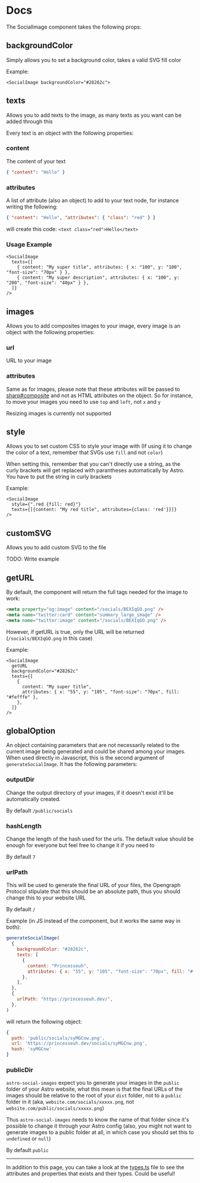 # Docs

The SocialImage component takes the following props:

## backgroundColor

Simply allows you to set a background color, takes a valid SVG fill color

Example:

```astro
<SocialImage backgroundColor="#28262c">
```

## texts

Allows you to add texts to the image, as many texts as you want can be added through this

Every text is an object with the following properties:

### content

The content of your text

```json
{ "content": "Hello" }
```

### attributes

A list of attribute (also an object) to add to your text node, for instance writing the following:

```json
{ "content": "Hello", "attributes": { "class": "red" } }
```

will create this code: `<text class="red">Hello</text>`

### Usage Example

```astro
<SocialImage
  texts={[
    { content: "My super title", attributes: { x: "100", y: "100", "font-size": "70px" } },
    { content: "My super description", attributes: { x: "100", y: "200", "font-size": "40px" } },
  ]}
/>
```

## images

Allows you to add composites images to your image, every image is an object with the following properties:

### url

URL to your image

### attributes

Same as for images, please note that these attributes will be passed to [sharp#composite](https://sharp.pixelplumbing.com/api-composite#composite) and not as HTML attributes on the object. So for instance, to move your images you need to use `top` and `left`, not `x` and `y`

Resizing images is currently not supported

## style

Allows you to set custom CSS to style your image with (If using it to change the color of a text, remember that SVGs use `fill` and not `color`)

When setting this, remember that you can't directly use a string, as the curly brackets will get replaced with parantheses automatically by Astro. You have to put the string in curly brackets

Example:

```astro
<SocialImage
  style={".red {fill: red}"}
  texts={[{content: "My red title", attributes={class: 'red'}}]}
/>
```

## customSVG

Allows you to add custom SVG to the file

TODO: Write example

## getURL

By default, the component will return the full tags needed for the image to work:

```html
<meta property="og:image" content="/socials/BEXIqGO.png" />
<meta name="twitter:card" content="summary_large_image" />
<meta name="twitter:image" content="/socials/BEXIqGO.png" />
```

However, if getURL is true, only the URL will be returned (`/socials/BEXIqGO.png` in this case)

Example:

```astro
<SocialImage
  getURL
  backgroundColor="#28262c"
  texts={[
    {
      content: "My super title",
      attributes: { x: "55", y: "105", "font-size": "70px", fill: "#fefffe" },
    },
  ]}
/>
```

## globalOption

An object containing parameters that are not necessarily related to the current image being generated and could be shared among your images. When used directly in Javascript, this is the second argument of `generateSocialImage`. It has the following parameters:

### outputDir

Change the output directory of your images, if it doesn't exist it'll be automatically created.

By default `/public/socials`

### hashLength

Change the length of the hash used for the urls. The default value should be enough for everyone but feel free to change it if you need to

By default `7`

### urlPath

This will be used to generate the final URL of your files, the Opengraph Protocol stipulate that this should be an absolute path, thus you should change this to your website URL

By default `/`

Example (in JS instead of the component, but it works the same way in both):

```js
generateSocialImage(
  {
    backgroundColor: "#28262c",
    texts: [
      {
        content: "Princesseuh",
        attributes: { x: "55", y: "105", "font-size": "70px", fill: "#fefffe" },
      },
    ],
  },
  {
    urlPath: "https://princesseuh.dev/",
  },
)
```

will return the following object:

```js
{
  path: 'public/socials/syMGCnw.png',
  url: 'https://princesseuh.dev/socials/syMGCnw.png',
  hash: 'syMGCnw'
}
```

### publicDir

`astro-social-images` expect you to generate your images in the `public` folder of your Astro website, what this mean is that the final URLs of the images should be relative to the root of your `dist` folder, not to a `public` folder in it (aka, `website.com/socials/xxxxx.png`, not `website.com/public/socials/xxxxx.png`)

Thus `astro-social-images` needs to know the name of that folder since it's possible to change it through your Astro config (also, you might not want to generate images to a public folder at all, in which case you should set this to `undefined` or `null`)

By default `public`

---

In addition to this page, you can take a look at the [types.ts](./src/types.ts) file to see the attributes and properties that exists and their types. Could be useful!
